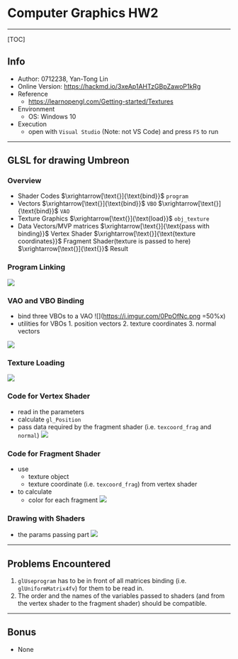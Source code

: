 # Computer Graphics HW2

---

[TOC]

## Info
- Author: 0712238, Yan-Tong Lin
- Online Version: https://hackmd.io/3xeAp1AHTzGBpZawoP1kRg
- Reference
    - https://learnopengl.com/Getting-started/Textures
- Environment
    - OS: Windows 10
- Execution
    - open with `Visual Studio` (Note: not VS Code) and press `F5` to run

---

## GLSL for drawing Umbreon

### Overview
- Shader Codes $\xrightarrow[\text{}]{\text{bind}}$ `program`
- Vectors $\xrightarrow[\text{}]{\text{bind}}$ `VBO` $\xrightarrow[\text{}]{\text{bind}}$ `VAO`
- Texture Graphics $\xrightarrow[\text{}]{\text{load}}$ `obj_texture`
- Data Vectors/MVP matrices $\xrightarrow[\text{}]{\text{pass with binding}}$ Vertex Shader $\xrightarrow[\text{}]{\text{texture coordinates}}$ Fragment Shader(texture is passed to here) $\xrightarrow[\text{}]{\text{}}$ Result

### Program Linking
![](https://i.imgur.com/2SBie27.png)

### VAO and VBO Binding
- bind three VBOs to a VAO
![](https://i.imgur.com/0PpOfNc.png =50%x)
- utilities for VBOs
        1. position vectors
        2. texture coordinates
        3. normal vectors
    
![](https://i.imgur.com/tH5T2xT.png)


### Texture Loading
![](https://i.imgur.com/IKfgXjJ.png)

### Code for Vertex Shader
- read in the parameters
- calculate `gl_Position`
- pass data required by the fragment shader (i.e. `texcoord_frag` and `normal`)
![](https://i.imgur.com/EIGWEx4.png)

### Code for Fragment Shader
- use 
    - texture object
    - texture coordinate (i.e. `texcoord_frag`) from vertex shader 
- to calculate 
    - color for each fragment
![](https://i.imgur.com/rBizwNs.png)

### Drawing with Shaders
- the params passing part
![](https://i.imgur.com/wVLHamC.png)


---

## Problems Encountered

1. `glUseprogram` has to be in front of all matrices binding (i.e. `glUniformMatrix4fv`) for them to be read in.
2. The order and the names of the variables passed to shaders (and from the vertex shader to the fragment shader) should be compatible.

---

## Bonus
- None


